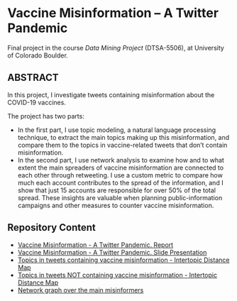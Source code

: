 # Vaccine Misinformation – A Twitter Pandemic
Final project in the course *Data Mining Project* (DTSA-5506), at University of Colorado Boulder.

## ABSTRACT 
In this project, I investigate tweets containing misinformation about the COVID-19 vaccines. 

The project has two parts: 
* In the first part, I use topic modeling, a natural language processing technique, to extract the main topics making up this misinformation, and compare them to the topics in vaccine-related tweets that don’t contain misinformation.
* In the second part, I use network analysis to examine how and to what extent the main spreaders of vaccine misinformation are connected to each other through retweeting. I use a custom metric to compare how much each account contributes to the spread of the information, and I show that just 15 accounts are responsible for over 50% of the total spread. These insights are valuable when planning public-information campaigns and other measures to counter vaccine misinformation. 

## Repository Content
* [Vaccine Misinformation - A Twitter Pandemic. Report](https://olaklingberg.github.io/Vaccine-Misinformation/Vaccine%20Misinformation%20%E2%80%93%20A%20Twitter%20Pandemic.%20Report.pdf)
* [Vaccine Misinformation - A Twitter Pandemic. Slide Presentation](https://olaklingberg.github.io/Vaccine-Misinformation/Vaccine%20Misinformation%20%E2%80%93%20A%20Twitter%20Pandemic.%20Presentation.pdf)
* [Topics in tweets containing vaccine misinformation - Intertopic Distance Map](https://olaklingberg.github.io/Vaccine-Misinformation/visualized_clusters_2024-12-10_0008.html)
* [Topics in tweets NOT containing vaccine misinformation - Intertopic Distance Map](https://olaklingberg.github.io/Vaccine-Misinformation/visualized_clusters_2024-12-10_0048.html)
* [Network graph over the main misinformers](https://olaklingberg.github.io/Vaccine-Misinformation/retweeter_network_2024-12-08_2047.html)
